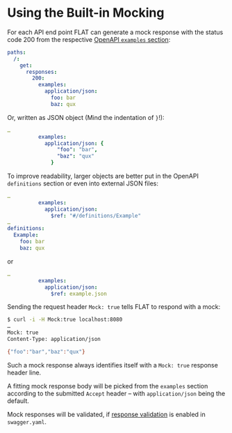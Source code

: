 # Using the Built-in Mocking

For each API end point FLAT can generate a mock response with the status code 200 from the respective
[OpenAPI `examples` section](https://swagger.io/docs/specification/2-0/adding-examples/#responses):

```yaml
paths:
  /:
    get:
      responses:
        200:
          examples:
            application/json:
              foo: bar
              baz: qux
```

Or, written as JSON object (Mind the indentation of `}`!):

```yaml
…
          examples:
            application/json: {
                "foo": "bar",
                "baz": "qux"
              }
```

To improve readability, larger objects are better put in the OpenAPI `definitions` section or even into external JSON files:

```yaml
…
          examples:
            application/json:
              $ref: "#/definitions/Example"
…
definitions:
  Example:
    foo: bar
    baz: qux
```

or

```yaml
…
          examples:
            application/json:
              $ref: example.json

```

Sending the request header `Mock: true` tells FLAT to respond with a mock:

```bash
$ curl -i -H Mock:true localhost:8080
…
Mock: true
Content-Type: application/json

{"foo":"bar","baz":"qux"}
```

Such a mock response always identifies itself with a `Mock: true` response header line.

A fitting mock response body will be picked from the `examples` section according to the submitted `Accept` header – with `application/json` being the default.

Mock responses will be validated, if [response validation](/reference/OpenAPI/validation.md) is enabled in `swagger.yaml`.
